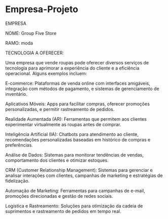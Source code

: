 # Empresa-Projeto
EMPRESA 

NOME: Group Five Store

RAMO: moda 

TECNOLOGIA A OFERECER:

Uma empresa que vende roupas pode oferecer diversos serviços de tecnologia para aprimorar a experiência do cliente e a eficiência operacional. Alguns exemplos incluem:

E-commerce: Plataformas de venda online com interfaces amigáveis, integração com métodos de pagamento, e sistemas de gerenciamento de inventário.

Aplicativos Móveis: Apps para facilitar compras, oferecer promoções personalizadas, e permitir rastreamento de pedidos.

Realidade Aumentada (AR): Ferramentas que permitem aos clientes experimentar virtualmente as roupas antes de comprar.

Inteligência Artificial (IA): Chatbots para atendimento ao cliente, recomendações personalizadas baseadas em histórico de compras e preferências.

Análise de Dados: Sistemas para monitorar tendências de vendas, comportamento dos clientes e otimizar estoques.

CRM (Customer Relationship Management): Sistemas para gerenciar e analisar interações com clientes, campanhas de marketing e estratégias de fidelização.

Automação de Marketing: Ferramentas para campanhas de e-mail, promoções direcionadas e gestão de redes sociais.

Logística e Rastreamento: Soluções para otimização da cadeia de suprimentos e rastreamento de pedidos em tempo real.
